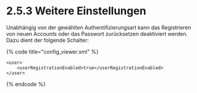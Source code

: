 # 2.5.3 Weitere Einstellungen

Unabhängig von der gewählten Authentifizierungsart kann das Registrieren von neuen Accounts oder das Passwort zurücksetzen deaktiviert werden. Dazu dient der folgende Schalter:

{% code title="config\_viewer.xml" %}
```markup
<user>
    <userRegistrationEnabled>true</userRegistrationEnabled>
</user>
```
{% endcode %}



